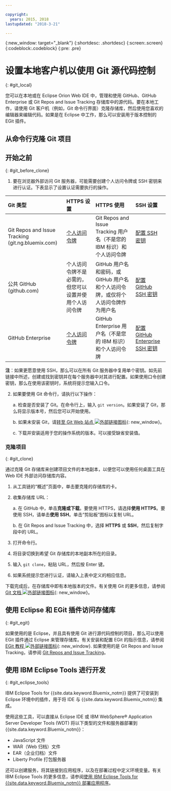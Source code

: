 ```yaml
---

copyright:
  years: 2015, 2018
lastupdated: "2018-3-21"

---
```


{:new_window: target="_blank"}
{:shortdesc: .shortdesc}
{:screen:.screen}
{:codeblock:.codeblock}
{:pre: .pre}

# 设置本地客户机以使用 Git 源代码控制
{: #git_local}


您可以在本地或在 Eclipse Orion Web IDE 中，管理和使用 GitHub、GitHub Enterprise 或 Git Repos and Issue Tracking 存储库中的源代码。要在本地工作，请使用 Git 客户机（例如，Git 命令行界面）克隆存储库，然后使用您喜欢的编辑器来编辑代码。如果是在 Eclipse 中工作，那么可以安装用于版本控制的 EGit 插件。

## 从命令行克隆 Git 项目


## 开始之前
{: #git_before_clone}

1. 要在浏览器外部访问 Git 服务器，可能需要创建个人访问令牌或 SSH 密钥来进行认证。下表显示了设置认证需要执行的操作。

| Git 类型| HTTPS 设置| HTTPS 使用|  SSH 设置|
|:-----------|:-------------|:------------|:-------------|
| Git Repos and Issue Tracking (git.ng.bluemix.com)| [个人访问令牌](/docs/services/ContinuousDelivery/git_working.html#git_authentication)| Git Repos and Issue Tracking 用户名（不是您的 IBM 标识）和个人访问令牌| [配置 SSH 密钥](/docs/services/ContinuousDelivery/git_working.html#git_authentication)|
| 公共 GitHub (github.com)| 个人访问令牌不是必需的，但您可以设置并使用个人访问令牌| GitHub 用户名和密码，或 GitHub 用户名和个人访问令牌，或仅将个人访问令牌作为用户名| [配置 GitHub SSH 密钥](https://help.github.com/articles/generating-a-new-ssh-key-and-adding-it-to-the-ssh-agent/)|
| GitHub Enterprise| [个人访问令牌](/docs/services/ghededicated/index.html#gheded_getting_started#ghe_auth)| GitHub Enterprise 用户名（不是您的 IBM 标识）和个人访问令牌| [配置 GitHub Enterprise SSH 密钥](/docs/services/ghededicated/index.html#gheded_getting_started#ghe_auth)|

**注**：如果更愿意使用 SSH，那么可以在所有 Git 服务器中复用单个密钥。如先前链接中所述，创建或找到密钥并在每个服务器中对其进行配置。如果使用口令创建密钥，那么在使用该密钥时，系统将提示您输入口令。

2. 如果要使用 Git 命令行，请执行以下操作：

    a. 检查是否安装了 Git。在命令行上，输入 `git version`。如果安装了 Git，那么将显示版本号，然后您可以开始使用。

    b. 如果未安装 Git，请[转至 Git Web 站点 ![外部链接图标](../../icons/launch-glyph.svg "外部链接图标")](http://git-scm.com/downloads){: new_window}。

    c. 下载并安装适用于您的操作系统的版本。可以接受缺省安装值。


### 克隆项目
{: #git_clone}

通过克隆 Git 存储库来创建项目文件的本地副本，以便您可以使用任何桌面工具在 Web IDE 外部访问存储库内容。

1. 从工具链的“概述”页面中，单击要克隆的存储库的卡。

2. 收集存储库 URL：

   a. 在 GitHub 中，单击**克隆或下载**。要使用 HTTPS，请选择**使用 HTTPS**。要使用 SSH，请单击**使用 SSH**。单击“剪贴板”图标以复制 URL。

   b. 在 Git Repos and Issue Tracking 中，选择 **HTTPS** 或 **SSH**，然后复制字段中的 URL。

3. 打开命令行。

4. 将目录切换到希望 Git 存储库的本地副本所在的目录。

5. 输入 `git clone`，粘贴 URL，然后按 Enter 键。

6. 如果系统提示您进行认证，请输入上表中定义的相应信息。


下载完成后，在存储库中即有本地版本的文件。有关使用 Git 的更多信息，请参阅 [Git 文档 ![外部链接图标](../../icons/launch-glyph.svg "外部链接图标")](http://git-scm.com/doc){: new_window}。


## 使用 Eclipse 和 EGit 插件访问存储库
{: #git_egit}

如果使用的是 Eclipse，并且具有使用 Git 进行源代码控制的项目，那么可以使用 EGit 插件通过 Eclipse 来管理存储库。有关安装和配置 EGit 的指示信息，请参阅 [EGit 教程 ![外部链接图标](../../icons/launch-glyph.svg "外部链接图标")](http://eclipsesource.com/blogs/tutorials/egit-tutorial/){: new_window}.
如果使用的是 Git Repos and Issue Tracking，请参阅 [Git Repos and Issue Tracking](git_working.html#git_local)。

## 使用 IBM Eclipse Tools 进行开发
{: #git_eclipse_tools}

IBM Eclipse Tools for {{site.data.keyword.Bluemix_notm}} 提供了可安装到 Eclipse 环境中的插件，用于将 IDE 与 {{site.data.keyword.Bluemix_notm}} 集成。

使用这些工具，可以直接从 Eclipse IDE 或 IBM WebSphere&reg; Application Server Developer Tools (WDT) 将以下类型的文件和服务器部署到 {{site.data.keyword.Bluemix_notm}}：

* JavaScript 文件
* WAR（Web 归档）文件
* EAR（企业归档）文件
* Liberty Profile 打包服务器

还可以创建服务，将其链接到应用程序，以及在部署过程中定义环境变量。有关 IBM Eclipse Tools 的更多信息，请参阅[使用 IBM Eclipse Tools for {{site.data.keyword.Bluemix_notm}} 部署应用程序](../../manageapps/eclipsetools/eclipsetools.html)。
